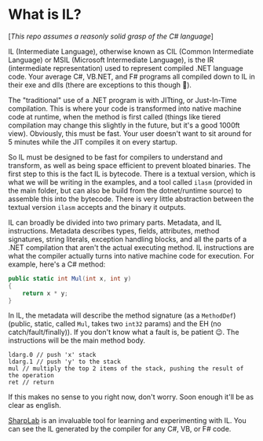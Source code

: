 # What is IL?

[*This repo assumes a reasonly solid grasp of the C# language*]

IL (Intermediate Language), otherwise known as CIL (Common Intermediate Language) or MSIL (Microsoft Intermediate Language),
is the IR (intermediate representation) used to represent compiled .NET language code. Your average C#, VB.NET, and F# programs
all compiled down to IL in their exe and dlls (there are exceptions to this though 👀).

The "traditional" use of a .NET program is with JITting, or Just-In-Time compilation. This is where your code is transformed into native
machine code at runtime, when the method is first called (things like tiered compilation may change this slightly in the future, but it's a good 1000ft view).
Obviously, this must be fast. Your user doesn't want to sit around for 5 minutes while the JIT compiles it on every startup.

So IL must be designed to be fast for compilers to understand and transform, as well as being space efficient to prevent bloated binaries.
The first step to this is the fact IL is bytecode. There is a textual version, which is what we will be writing in the examples, and a tool
called `ilasm` (provided in the main folder, but can also be build from the dotnet/runtime source) to assemble this into the bytecode.
There is very little abstraction between the textual version `ilasm` accepts and the binary it outputs.

IL can broadly be divided into two primary parts. Metadata, and IL instructions. Metadata describes types, fields, attributes, method signatures,
string literals, exception handling blocks, and all the parts of a .NET compilation that aren't the actual executing method. IL instructions are what
the compiler actually turns into native machine code for execution. For example, here's a C# method:

```cs
public static int Mul(int x, int y)
{
    return x * y;
}
```

In IL, the metadata will describe the method signature (as a `MethodDef`) (public, static, called `Mul`, takes two `int32` params) and the EH (no catch/fault/finally)).
If you don't know what a fault is, be patient 😉.
The instructions will be the main method body.

```il
ldarg.0 // push 'x' stack
ldarg.1 // push 'y' to the stack
mul // multiply the top 2 items of the stack, pushing the result of the operation
ret // return
```

If this makes no sense to you right now, don't worry. Soon enough it'll be as clear as english.

[SharpLab](https://sharplab.io) is an invaluable tool for learning and experimenting with IL. You can see the IL generated by the compiler for any
C#, VB, or F# code.